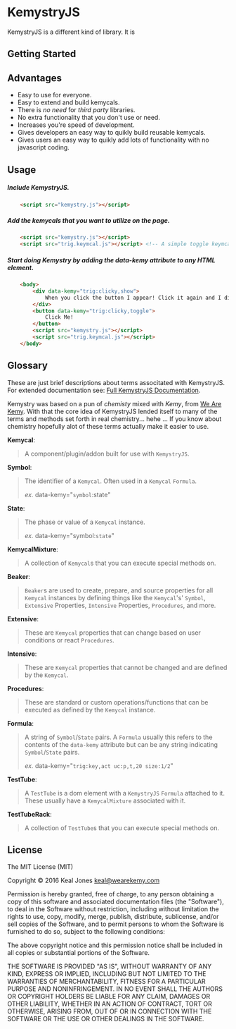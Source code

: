 # KemystryJS

KemystryJS is a different kind of library. It is 

## Getting Started


## Advantages

- Easy to use for everyone.
- Easy to extend and build kemycals.
- There is *no need* for *third party* libraries.
- No extra functionality that you don't use or need.
- Increases you're speed of development.
- Gives developers an easy way to quikly build reusable kemycals.
- Gives users an easy way to quikly add lots of functionality with no javascript coding.

 
## Usage

##### Include *KemystryJS*.
```html
    <script src="kemystry.js"></script>
```
##### Add the *kemycals* that you want to utilize on the page.
```html
    <script src="kemystry.js"></script>
    <script src="trig.keymcal.js"></script> <!-- A simple toggle keymcal -->
```
##### Start doing Kemystry by adding the data-kemy attribute to any HTML element.
```html
    <body>
        <div data-kemy="trig:clicky,show">
            When you click the button I appear! Click it again and I disappear!
        </div>
        <button data-kemy="trig:clicky,toggle">
            Click Me!
        </button>
        <script src="kemystry.js"></script>
        <script src="trig.keymcal.js"></script>
    </body>
```

## Glossary
These are just brief descriptions about terms associtated with KemystryJS. For extended documentation see: [Full KemystryJS Documentation](http://wearekemy.com). 

Kemystry was based on a pun of *chemisty* mixed with *Kemy*, from [We Are Kemy](http://wearekemy.com). With that the core idea of KemystryJS lended itself to many of the terms and methods set forth in real chemistry... hehe ... If you know about chemistry hopefully alot of these terms actually make it easier to use.

**Kemycal**: 
> A component/plugin/addon built for use with `KemystryJS`.

**Symbol**:
> The identifier of a `Kemycal`. Often used in a `Kemycal` `Formula`. 
> 
> *ex.* data-kemy="`symbol`:state"

**State**: 
> The phase or value of a `Kemycal` instance. 
> 
> *ex.* data-kemy="symbol:`state`"

**KemycalMixture**:
> A collection of `Kemycal`s that you can execute special methods on.

**Beaker**: 
> `Beaker`s are used to create, prepare, and source properties for all `Kemycal` instances by defining things like the `Kemycal`'s' `Symbol`, `Extensive` Properties, `Intensive` Properties, `Procedures`, and more.

**Extensive**:
> These are `Kemycal` properties that can change based on user conditions or react `Procedures`.

**Intensive**:
> These are `Kemycal` properties that cannot be changed and are defined by the `Kemycal`.

**Procedures**:
> These are standard or custom operations/functions that can be executed as defined by the `Kemycal` instance.

**Formula**: 
> A string of `Symbol`/`State` pairs. A `Formula` usually this refers to the contents of the `data-kemy` attribute but can be any string indicating `Symbol`/`State` pairs. 
> 
> *ex.* data-kemy="`trig:key,act uc:p,t,20 size:1/2`"

**TestTube**: 
> A `TestTube` is a dom element with a `KemystryJS` `Formula` attached to it. These usually have a `KemycalMixture` associated with it.

**TestTubeRack**:
> A collection of `TestTube`s that you can execute special methods on.


## License
 
The MIT License (MIT)

Copyright © 2016 Keal Jones <keal@wearekemy.com>

Permission is hereby granted, free of charge, to any person obtaining a copy of this software and associated documentation files (the "Software"), to deal in the Software without restriction, including without limitation the rights to use, copy, modify, merge, publish, distribute, sublicense, and/or sell copies of the Software, and to permit persons to whom the Software is furnished to do so, subject to the following conditions:

The above copyright notice and this permission notice shall be included in all copies or substantial portions of the Software.

THE SOFTWARE IS PROVIDED "AS IS", WITHOUT WARRANTY OF ANY KIND, EXPRESS OR IMPLIED, INCLUDING BUT NOT LIMITED TO THE WARRANTIES OF MERCHANTABILITY, FITNESS FOR A PARTICULAR PURPOSE AND NONINFRINGEMENT. IN NO EVENT SHALL THE AUTHORS OR COPYRIGHT HOLDERS BE LIABLE FOR ANY CLAIM, DAMAGES OR OTHER LIABILITY, WHETHER IN AN ACTION OF CONTRACT, TORT OR OTHERWISE, ARISING FROM, OUT OF OR IN CONNECTION WITH THE SOFTWARE OR THE USE OR OTHER DEALINGS IN THE SOFTWARE.

